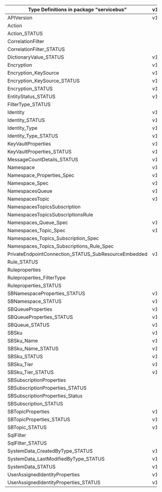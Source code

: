 | Type Definitions in package "servicebus"             | v1alpha1api20210101preview | v1beta20210101preview |
|------------------------------------------------------|----------------------------|-----------------------|
| APIVersion                                           | v1alpha1api20210101preview | v1beta20210101preview |
| Action                                               |                            | v1beta20210101preview |
| Action_STATUS                                        |                            | v1beta20210101preview |
| CorrelationFilter                                    |                            | v1beta20210101preview |
| CorrelationFilter_STATUS                             |                            | v1beta20210101preview |
| DictionaryValue_STATUS                               | v1alpha1api20210101preview | v1beta20210101preview |
| Encryption                                           | v1alpha1api20210101preview | v1beta20210101preview |
| Encryption_KeySource                                 | v1alpha1api20210101preview | v1beta20210101preview |
| Encryption_KeySource_STATUS                          | v1alpha1api20210101preview | v1beta20210101preview |
| Encryption_STATUS                                    | v1alpha1api20210101preview | v1beta20210101preview |
| EntityStatus_STATUS                                  | v1alpha1api20210101preview | v1beta20210101preview |
| FilterType_STATUS                                    |                            | v1beta20210101preview |
| Identity                                             | v1alpha1api20210101preview | v1beta20210101preview |
| Identity_STATUS                                      | v1alpha1api20210101preview | v1beta20210101preview |
| Identity_Type                                        | v1alpha1api20210101preview | v1beta20210101preview |
| Identity_Type_STATUS                                 | v1alpha1api20210101preview | v1beta20210101preview |
| KeyVaultProperties                                   | v1alpha1api20210101preview | v1beta20210101preview |
| KeyVaultProperties_STATUS                            | v1alpha1api20210101preview | v1beta20210101preview |
| MessageCountDetails_STATUS                           | v1alpha1api20210101preview | v1beta20210101preview |
| Namespace                                            | v1alpha1api20210101preview | v1beta20210101preview |
| Namespace_Properties_Spec                            | v1alpha1api20210101preview | v1beta20210101preview |
| Namespace_Spec                                       | v1alpha1api20210101preview | v1beta20210101preview |
| NamespacesQueue                                      | v1alpha1api20210101preview | v1beta20210101preview |
| NamespacesTopic                                      | v1alpha1api20210101preview | v1beta20210101preview |
| NamespacesTopicsSubscription                         |                            | v1beta20210101preview |
| NamespacesTopicsSubscriptionsRule                    |                            | v1beta20210101preview |
| Namespaces_Queue_Spec                                | v1alpha1api20210101preview | v1beta20210101preview |
| Namespaces_Topic_Spec                                | v1alpha1api20210101preview | v1beta20210101preview |
| Namespaces_Topics_Subscription_Spec                  |                            | v1beta20210101preview |
| Namespaces_Topics_Subscriptions_Rule_Spec            |                            | v1beta20210101preview |
| PrivateEndpointConnection_STATUS_SubResourceEmbedded | v1alpha1api20210101preview | v1beta20210101preview |
| Rule_STATUS                                          |                            | v1beta20210101preview |
| Ruleproperties                                       |                            | v1beta20210101preview |
| Ruleproperties_FilterType                            |                            | v1beta20210101preview |
| Ruleproperties_STATUS                                |                            | v1beta20210101preview |
| SBNamespaceProperties_STATUS                         | v1alpha1api20210101preview | v1beta20210101preview |
| SBNamespace_STATUS                                   | v1alpha1api20210101preview | v1beta20210101preview |
| SBQueueProperties                                    | v1alpha1api20210101preview | v1beta20210101preview |
| SBQueueProperties_STATUS                             | v1alpha1api20210101preview | v1beta20210101preview |
| SBQueue_STATUS                                       | v1alpha1api20210101preview | v1beta20210101preview |
| SBSku                                                | v1alpha1api20210101preview | v1beta20210101preview |
| SBSku_Name                                           | v1alpha1api20210101preview | v1beta20210101preview |
| SBSku_Name_STATUS                                    | v1alpha1api20210101preview | v1beta20210101preview |
| SBSku_STATUS                                         | v1alpha1api20210101preview | v1beta20210101preview |
| SBSku_Tier                                           | v1alpha1api20210101preview | v1beta20210101preview |
| SBSku_Tier_STATUS                                    | v1alpha1api20210101preview | v1beta20210101preview |
| SBSubscriptionProperties                             |                            | v1beta20210101preview |
| SBSubscriptionProperties_STATUS                      |                            | v1beta20210101preview |
| SBSubscriptionProperties_Status                      |                            | v1beta20210101preview |
| SBSubscription_STATUS                                |                            | v1beta20210101preview |
| SBTopicProperties                                    | v1alpha1api20210101preview | v1beta20210101preview |
| SBTopicProperties_STATUS                             | v1alpha1api20210101preview | v1beta20210101preview |
| SBTopic_STATUS                                       | v1alpha1api20210101preview | v1beta20210101preview |
| SqlFilter                                            |                            | v1beta20210101preview |
| SqlFilter_STATUS                                     |                            | v1beta20210101preview |
| SystemData_CreatedByType_STATUS                      | v1alpha1api20210101preview | v1beta20210101preview |
| SystemData_LastModifiedByType_STATUS                 | v1alpha1api20210101preview | v1beta20210101preview |
| SystemData_STATUS                                    | v1alpha1api20210101preview | v1beta20210101preview |
| UserAssignedIdentityProperties                       | v1alpha1api20210101preview | v1beta20210101preview |
| UserAssignedIdentityProperties_STATUS                | v1alpha1api20210101preview | v1beta20210101preview |
